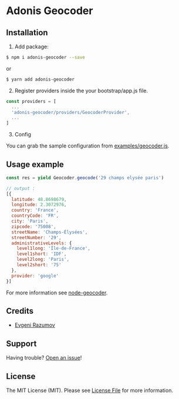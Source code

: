 # Adonis Geocoder

## Installation

1. Add package:

```bash
$ npm i adonis-geocoder --save
```
or

```bash
$ yarn add adonis-geocoder
```

2. Register providers inside the your bootstrap/app.js file.

```js
const providers = [
  ...
  'adonis-geocoder/providers/GeocoderProvider',
  ...
]
```

3. Config

You can grab the sample configuration from [examples/geocoder.js](https://github.com/ennile/adonis-geocoder/blob/master/examples/geocoder.js).

## Usage example

```js
const res = yield Geocoder.geocode('29 champs elysée paris')

// output :
[{
  latitude: 48.8698679,
  longitude: 2.3072976,
  country: 'France',
  countryCode: 'FR',
  city: 'Paris',
  zipcode: '75008',
  streetName: 'Champs-Élysées',
  streetNumber: '29',
  administrativeLevels: {
    level1long: 'Île-de-France',
    level1short: 'IDF',
    level2long: 'Paris',
    level2short: '75'
  },
  provider: 'google'
}]
```

For more information see [node-geocoder](https://github.com/nchaulet/node-geocoder).

## Credits

- [Evgeni Razumov](https://github.com/enniel)

## Support

Having trouble? [Open an issue](https://github.com/enniel/adonis-geocoder/issues/new)!

## License

The MIT License (MIT). Please see [License File](LICENSE.md) for more information.
